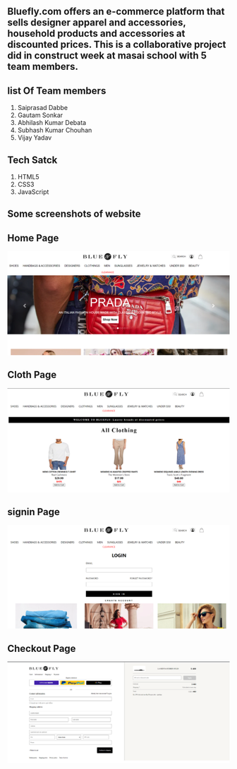 
## Bluefly.com offers an e-commerce platform that sells designer apparel and accessories, household products and accessories at discounted prices. This is a collaborative project did in construct week at masai school with 5 team members.

## list Of Team members
<ol>
<li>Saiprasad Dabbe</li>
<li>Gautam Sonkar</li>
<li>Abhilash Kumar Debata</li>
<li>Subhash Kumar Chouhan</li>
<li>Vijay Yadav</li>
</ol>

## Tech Satck

<ol>
<li>HTML5</li>
<li>CSS3</li>
<li>JavaScript</li>
</ol>

## Some screenshots of website

## Home Page

<img src="./screeshots/home.png"/>

## Cloth Page

<img src="./screeshots/cloth.png"/>

## signin Page
<img src="./screeshots/signin.png"/>

## Checkout Page

<img src="./screeshots/checkout.png"/>




